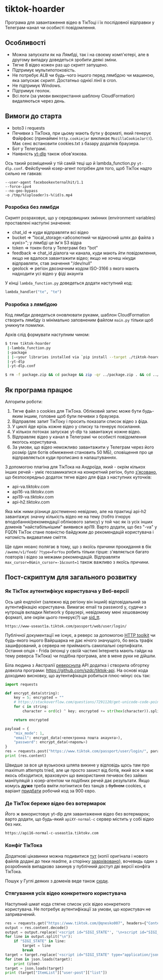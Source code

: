 # tiktok-hoarder
Програма для завантаження відео в ТікТоці і їх послідовної відправки у Телеграм-канал чи особисті повідомлення.

## Особливості
- Можна запускати як на Лямбді, так і на своєму комп'ютері, але в другому випадку доведеться зробити деякі зміни.
- Тягне 8 відео кожен раз що скрипт запущено.
- Підтримує мультипотоковість.
- Не потребує ALB чи будь-чого іншого перед лямбдою чи машиною, яка запускає скрипт. Достатньо однієї лінії в cron.
- Не підтримує Windows.
- Підтримує геолок.
- Всі логи (за умови використання шаблону CloudFormation) видаляються через день.

## Вимоги до старта
- boto3 і requests
- Печивки з ТікТока, при цьому мають бути у форматі, який генерує Файрфокс (принаймні `http.cookiejar` викликає `MozillaCookieJar()`). Має сенс встановити cookies.txt з базару додатків браузера.
- Бот у Телеграмі.
- Наявність [yt-dlp](https://github.com/yt-dlp/yt-dlp) також обов'язкова.

Ось такий розміщений у тій самій теці що й lambda_function.py `yt-dlp.conf`. Фейсбучний юзер-агент потрібен для того, щоб ТікТок надто сильно не гавкав:
```
--user-agent facebookexternalhit/1.1
--force-ipv4
--no-geo-bypass
-o /tmp/%(uploader)s-%(id)s.mp4
```

### Розробка без лямбди
Скрипт розраховує, що у середовищних змінних (environment variables) проставлені наступні значення:
- chat_id => куди відправляти всі відео
- bucket => "local_storage:<абсолютний чи відносний шлях до файла з кукіз>"; у лямбді це ім'я S3 відра
- token => токен бота у Телеграмі без "bot"
- feedback => chat_id діалога чи канала, куди мають йти повідомлення, якщо не вдалося завантажити відео; якщо не хочеш нікуди відправляти, став значення "/dev/null"
- geolock => регіон двозначним кодом ISO-3166 з якого мають надходити усі відео у фіді акаунта

У кінці `lambda_function.py` доведеться додати наступний код:
```python
lambda_handler("te", "te")
```

### Розробка з лямбдою
Код лямбди доведеться оновлювати руками, шаблон CloudFormation створить лямбду із мінімально заповненим файлом `main.py` тільки щоб уникнути помилки.

Архів слід формувати наступним чином:
```bash
$ tree tiktok-hoarder
 |-lambda_function.py
 |-package
 | |-<your libraries installed via `pip install --target ./tiktok-hoarder/package requests`>
 |-yt-dlp
 |-yt-dlp.conf

$ rm -f package.zip && cd package && zip -qr ../package.zip . && cd ../ && zip package.zip lambda_function.py yt-dlp yt-dlp.conf
```

## Як програма працює
Алгоритм роботи:
1. Тягне файл з cookies для ТікТока. Обліковий запис може бути будь-яким іншим, головне щоб були печивки з браузера.
2. Відправляє запит ТікТоку і просить показати список відео з фіда.
3. У циклі йде крізь кожне відео у списку та генерує посилання.
4. У кількох потоках запускає yt-dlp та завантажує кожне відео.
5. Відправляє відео у канал в Телеграмі чи особисті повідомлення якогось користувача.
6. За умови, що відео неможливо завантажити у Телеграм через його розмір (для ботів обмеження становить 50 МБ), сповіщення про це відправляється куди прописано в налаштуваннях.

З допомогою плагіна для ТікТока на Андроїда, який - окрім кількох інших речей - уміє геозамикатися на конкретний регіон, було [з'ясовано](https://github.com/tigr1234566/TikTokMod/blob/master/smali/com/ss/android/ugc/aweme/net/i/a.smali), що безпосередньо додаток тягне відео для фіда з наступних куточків:
- api-va.tiktokv.com
- api16-va.tiktokv.com
- api19-va.tiktokv.com
- api-h2.tiktokv.com

Яка між ними різниця достеменно невідомо, але на практиці api-h2 завантажує значну кількість відео не на тему (тобто ігнорує вподобання/рекомендації облікового запису) у той час як із усіх інших доменів "найстабільнішим" виявився api19. Варто додати, що без "-va" у FQDN ТікТок стане повністю байдужим до рекомендацій користувача і натомість видаватиме сміття.

Ще один нюанс полягає в тому, що з якоїсь причини прокидання в бік `/aweme/v1/feed/` `?type=ForYou` робить тільки гірше: з'являється багато повторів і відео за межами рекомендацій. Відправляти `max_cursor=0&min_cursor=-1&count=1` також важливо з якоїсь причини.

## Пост-скриптум для загального розвитку
### Як ТікТок аутентифікує користувача у Веб-версії
Ось цей ендпоїнт (залежно від регіону він інший) відповідальний за аутентифікацію користувача. Вимагає email та password у, судячи з нутрощів вкладки Network у браузері, невідомому мені хешованому форматі, але окрім цього генерує(?) ще [sid_tt](https://github.com/lucasintel/tiktok-passport).
```
https://www-useast1a.tiktok.com/passport/web/user/login/
```

Публічної документації не існує, а реверс за допомогою [HTTP toolkit](https://httptoolkit.com/) чи будь-якого іншого Вайршарка не дає нічого значущого, бо весь трафік зашифрований, а сервера не приймають самопальні сертифікати. Остання опція - Frida (японці у своїй частині Інтернета мають гайди на тему реверса ТікТока) чи подібна програма, але в мене руки не дійшли.

Біла людина з Австралії [реверснула](https://medium.com/@szdc/reverse-engineering-the-musical-ly-api-662331008eb3) API додатка і створила обгортку довкола програми: https://github.com/szdc/tiktok-api. На основі кода доходимо висновку, що аутентифікація робиться плюс-мінус ось так:
```python
import requests

def encrypt_data(string):
    key = 5; encrypted = ""
    # https://stackoverflow.com/questions/7291120/get-unicode-code-point-of-a-character-using-python
    for c in string:
        character = ord(c) ^ key; encrypted += str(hex(character)).split("0x")[1]

    return encrypted

payload = {
    "mix_mode": 1,
    "email": encrypt_data(<електронна пошта акаунта>),
    "password": encrypt_data(<пароль>)
}
res = requests.post("https://www.tiktok.com/passport/user/login/", params=payload, headers={"Content-Type": "application/json"})
print (res.content)
```
Швидше за все ця вузькоока шляпа викине у відповідь щось там про maximum attempts tried, але це просто захист від ботів, який все ж має якось обходитися, враховуюч що використання печивок без зайвих маніпуляцій з юзер-агентом чи подібних речей дає результати. Якщо комусь **дуже** треба вміти логінитися без танців з ~~бубном~~ cookies, є варіант [придбати](https://github.com/MrsZ/TikTok-Login) робочий код за 900 євро.

### Де ТікТок береже відео без вотермарок
Його ж використовує yt-dlp для завантаження відео без вотермарок; варто додати, що будь-який `apiXY-normal-c` сервер містить у собі відео без них.
```
https://api16-normal-c-useast1a.tiktokv.com
```

### Конфіг ТікТока
Додаткові цікавинки можна подивитися [тут](https://www.diffchecker.com/nwuQhTQq/) (копії оригінала і нового файлів додані до теки readme, а сторінку [заархівовано](https://archive.is/LcG9m)), вочевидь один з розробників випадково закинув у публічний доступ дві версії конфіга ТікТока.

Пошук у Гуглі деяких з доменів веде також [сюди](https://gist.github.com/rastreador/b9ebc897f65eaaaf1e388396c8561e2d).

### Стягування усіх відео конкретного користувача
Наступний шмат кода стягне список усіх відео конкретного користувача. Не потребує аутентифікації за умови, що користувач не запривачений.
```python
res = requests.get("https://www.tiktok.com/@qnesko007", headers={"Content-Type": "application/json"})
output = res.content.decode()
output = output.replace('<script id="SIGI_STATE"', '\n<script id="SIGI_STATE"'); output = output.replace('</script>', '\n</script>')
for line in output.split("\n"):
    if "SIGI_STATE" in line:
        target = line
        break
target = target.replace('<script id="SIGI_STATE" type="application/json">', ""); target = target.replace('</script>', "")
for item in json.loads(target):
    print (item)
target = json.loads(target)
print (target["ItemList"]["user-post"]["list"])
```
